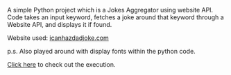 A simple Python project which is a Jokes Aggregator using website API.
Code takes an input keyword, fetches a joke around that keyword through a Website API, and displays it if found.

Website used: [icanhazdadjoke.com](https://icanhazdadjoke.com/)

p.s. Also played around with display fonts within the python code.

[Click here](https://photos.app.goo.gl/1o3UqN56Pys9PSJM9) to check out the execution.
 

